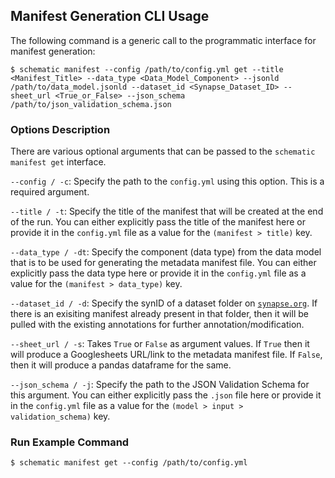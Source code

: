 ## Manifest Generation CLI Usage

The following command is a generic call to the programmatic interface for manifest generation:

```$ schematic manifest --config /path/to/config.yml get --title <Manifest_Title> --data_type <Data_Model_Component> --jsonld /path/to/data_model.jsonld --dataset_id <Synapse_Dataset_ID> --sheet_url <True_or_False> --json_schema /path/to/json_validation_schema.json```

### Options Description

There are various optional arguments that can be passed to the `schematic manifest get` interface.

`--config / -c`: Specify the path to the `config.yml` using this option. This is a required argument.

`--title / -t`: Specify the title of the manifest that will be created at the end of the run. You can either explicitly pass the title of the manifest here or provide it in the `config.yml` file as a value for the `(manifest > title)` key.

`--data_type / -dt`: Specify the component (data type) from the data model that is to be used for generating the metadata manifest file. You can either explicitly pass the data type here or provide it in the `config.yml` file as a value for the `(manifest > data_type)` key.

`--dataset_id / -d`: Specify the synID of a dataset folder on [`synapse.org`](https://www.synapse.org/). If there is an exisiting manifest already present in that folder, then it will be pulled with the existing annotations for further annotation/modification. 

`--sheet_url / -s`: Takes `True` or `False` as argument values. If `True` then it will produce a Googlesheets URL/link to the metadata manifest file. If `False`, then it will produce a pandas dataframe for the same.

`--json_schema / -j`: Specify the path to the JSON Validation Schema for this argument. You can either explicitly pass the `.json` file here or provide it in the `config.yml` file as a value for the `(model > input > validation_schema)` key.

### Run Example Command

```$ schematic manifest get --config /path/to/config.yml```
